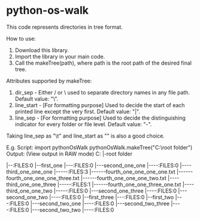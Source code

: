 # python-os-walk
This code represents directories in tree format.

How to use:

1) Download this library.
2) Import the library in your main code.
3) Call the makeTree(path), where path is the root path of the desired final tree.

Attributes supported by makeTree:
1) dir_sep - Either / or \ used to separate directory names in any file path. Default value: "\\".
2) line_start - [For formatting purpose] Used to decide the start of each printed line except the very first. Default value: "|".
3) line_sep - [For formatting purpose] Used to decide the distinguishing indicator for every folder or file level. Default value: "-".

Taking line_sep as "\t" and line_start as "" is also a good choice.

E.g.
Script:
import pythonOsWalk
pythonOsWalk.makeTree("C:\\root folder")
Output: (View output in RAW mode)
C:
|-root folder

|--:FILES:0
|--first_one
|---:FILES:0
|---second_one_one
|----:FILES:0
|----third_one_one_one
|-----:FILES:3
|------fourth_one_one_one_one.txt
|------fourth_one_one_one_three.txt
|------fourth_one_one_one_two.txt
|----third_one_one_three
|-----:FILES:1
|------fourth_one_one_three_one.txt
|----third_one_one_two
|-----:FILES:0
|---second_one_three
|----:FILES:0
|---second_one_two
|----:FILES:0
|--first_three
|---:FILES:0
|--first_two
|---:FILES:0
|---second_two_one
|----:FILES:0
|---second_two_three
|----:FILES:0
|---second_two_two
|----:FILES:0

 
